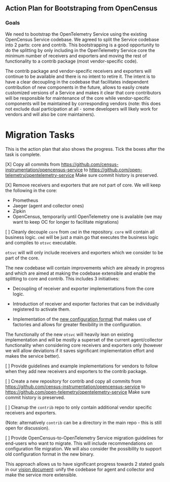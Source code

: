 ## Action Plan for Bootstraping from OpenCensus

### Goals
We need to bootstrap the OpenTelemetry Service using the existing OpenCensus Service codebase. We agreed to split the Service codebase into 2 parts: core and contrib. This bootstrapping is a good opportunity to do the splitting by only including in the OpenTelemetry Service core the minimum number of receivers and exporters and moving the rest of functionality to a contrib package (most vendor-specific code).

The contrib package and vendor-specific receivers and exporters will continue to be available and there is no intent to retire it. The intent is to have a clear decoupling in the codebase that facilitates independent contribution of new components in the future, allows to easily create customized versions of a Service and makes it clear that core contributors will be responsible for maintenance of the core while vendor-specific components will be maintained by corresponding vendors (note: this does not exclude dual participation at all - some developers will likely work for vendors and will also be core maintainers).

# Migration Tasks

This is the action plan that also shows the progress. Tick the boxes after the task is complete.

[X] Copy all commits from https://github.com/census-instrumentation/opencensus-service to https://github.com/open-telemetry/opentelemetry-service
Make sure commit history is preserved.

[X] Remove receivers and exporters that are not part of core. We will keep the following in the core:

- Prometheus
- Jaeger (agent and collector ones)
- Zipkin
- OpenCensus, temporarily until OpenTelemetry one is available (we may want to keep OC for longer to facilitate migrations)

[ ] Cleanly decouple `core` from `cmd` in the repository. `core` will contain all business logic. `cmd` will be just a main.go that executes the business logic and compiles to `otsvc` executable.

`otsvc` will will only include receivers and exporters which we consider to be part of the core. 

The new codebase will contain improvements which are already in progress and which are aimed at making the codebase extensible and enable the splitting to core and contrib. This includes 3 initiatives:

- Decoupling of receiver and exporter implementations from the core logic.

- Introduction of receiver and exporter factories that can be individually registered to activate them.

- Implementation of the [new configuration format](https://docs.google.com/document/d/1GWOzV0H0RTN1adiwo7fTmkjfCATDDFGuOB4jp3ldCc8/edit#) that makes use of factories and allows for greater flexibility in the configuration.

The functionally of the new `otsvc` will heavily lean on existing implementation and will be mostly a superset of the current agent/collector functionality when considering core receivers and exporters only (however we will allow deviations if it saves significant implementation effort and makes the service better).

[ ] Provide guidelines and example implementations for vendors to follow when they add new receivers and exporters to the contrib package.

[ ] Create a new repository for contrib and copy all commits from https://github.com/census-instrumentation/opencensus-service to https://github.com/open-telemetry/opentelemetry-service
Make sure commit history is preserved.

[ ] Cleanup the `contrib` repo to only contain additional vendor specific receivers and exporters.

(Note: alternatively `contrib` can be a directory in the main repo - this is still open for discussion).

[ ] Provide OpenCensus-to-OpenTelemetry Service migration guidelines for end-users who want to migrate. This will include recommendations on configuration file migration. We will also consider the possibility to support old configuration format in the new binary.

This approach allows us to have significant progress towards 2 stated goals in our [vision document](../blob/master/docs/VISION.md): unify the codebase for agent and collector and make the service more extensible.

